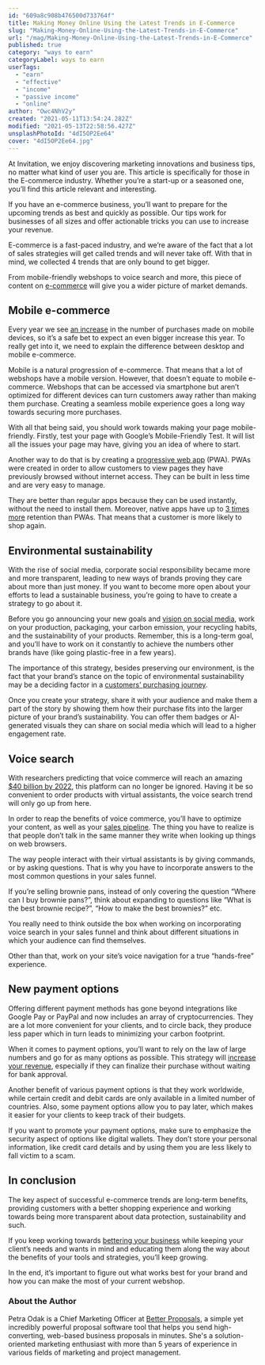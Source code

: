 ```yaml
---
id: "609a8c908b476500d733764f"
title: Making Money Online Using the Latest Trends in E-Commerce
slug: "Making-Money-Online-Using-the-Latest-Trends-in-E-Commerce"
url: "/mag/Making-Money-Online-Using-the-Latest-Trends-in-E-Commerce"
published: true
category: "ways to earn"
categoryLabel: ways to earn
userTags:
  - "earn"
  - "effective"
  - "income"
  - "passive income"
  - "online"
author: "Owc4NhV2y"
created: "2021-05-11T13:54:24.282Z"
modified: "2021-05-13T22:58:56.427Z"
unsplashPhotoId: "4dI5OP2Ee64"
cover: "4dI5OP2Ee64.jpg"
---
```

At Invitation, we enjoy discovering marketing innovations and business tips, no matter what kind of user you are. This article is specifically for those in the E-commerce industry. Whether you’re a start-up or a seasoned one, you’ll find this article relevant and interesting.

If you have an e-commerce business, you’ll want to prepare for the upcoming trends as best and quickly as possible. Our tips work for businesses of all sizes and offer actionable tricks you can use to increase your revenue.&nbsp;

E-commerce is a fast-paced industry, and we’re aware of the fact that a lot of sales strategies will get called trends and will never take off. With that in mind, we collected 4 trends that are only bound to get bigger.&nbsp;

From mobile-friendly webshops to voice search and more, this piece of content on [e-commerce](https://betterproposals.io/blog/the-ultimate-guide-to-building-a-winning-proposal-for-e-commerce-businesses/) will give you a wider picture of market demands.&nbsp;

## **Mobile e-commerce**

Every year we see [an increase](https://www.bigcommerce.com/blog/mobile-commerce/) in the number of purchases made on mobile devices, so it’s a safe bet to expect an even bigger increase this year. To really get into it, we need to explain the difference between desktop and mobile e-commerce.

Mobile is a natural progression of e-commerce. That means that a lot of webshops have a mobile version. However, that doesn’t equate to mobile e-commerce. Webshops that can be accessed via smartphone but aren’t optimized for different devices can turn customers away rather than making them purchase. Creating a seamless mobile experience goes a long way towards securing more purchases.

With all that being said, you should work towards making your page mobile-friendly. Firstly, test your page with Google’s Mobile-Friendly Test. It will list all the issues your page may have, giving you an idea of where to start.&nbsp;

Another way to do that is by creating a [progressive web app](https://blog.shift4shop.com/future-of-ecommerce-2021) (PWA). PWAs were created in order to allow customers to view pages they have previously browsed without internet access. They can be built in less time and are very easy to manage.&nbsp;

They are better than regular apps because they can be used instantly, without the need to install them. Moreover, native apps have up to [3 times more](https://www.smashingmagazine.com/2016/08/a-beginners-guide-to-progressive-web-apps/) retention than PWAs. That means that a customer is more likely to shop again.

## **Environmental sustainability**

With the rise of social media, corporate social responsibility became more and more transparent, leading to new ways of brands proving they care about more than just money. If you want to become more open about your efforts to lead a sustainable business, you’re going to have to create a strategy to go about it.

Before you go announcing your new goals and [vision on social media](https://www.kontentino.com/blog/4-social-media-trends-for-2021/), work on your production, packaging, your carbon emission, your recycling habits, and the sustainability of your products. Remember, this is a long-term goal, and you’ll have to work on it constantly to achieve the numbers other brands have (like going plastic-free in a few years).

The importance of this strategy, besides preserving our environment, is the fact that your brand’s stance on the topic of environmental sustainability may be a deciding factor in a [customers’ purchasing journey](https://www.mediatoolkit.com/blog/5-types-of-customer-service-software-that-enhance-support-quality/).

Once you create your strategy, share it with your audience and make them a part of the story by showing them how their purchase fits into the larger picture of your brand’s sustainability. You can offer them badges or AI-generated visuals they can share on social media which will lead to a higher engagement rate.&nbsp;

## **Voice search**&nbsp;

With researchers predicting that voice commerce will reach an amazing [$40 billion by 2022](https://www.wordstream.com/blog/ws/2018/04/10/voice-search-statistics-2018#:~:text=Voice%20Commerce%20Statistics&text=They're%20predicted%20to%20reach,their%20devices%2C%20per%20Edison%20Research.&text=5%25%20of%20consumers%20use%20voice,%25%20by%202022%2C%20per%20MoffettNathanson.), this platform can no longer be ignored. Having it be so convenient to order products with virtual assistants, the voice search trend will only go up from here.

In order to reap the benefits of voice commerce, you’ll have to optimize your content, as well as your [sales pipeline](https://www.cloudtalk.io/outbound-sales). The thing you have to realize is that people don’t talk in the same manner they write when looking up things on web browsers.&nbsp;

The way people interact with their virtual assistants is by giving commands, or by asking questions. That is why you have to incorporate answers to the most common questions in your sales funnel.&nbsp;

If you’re selling brownie pans, instead of only covering the question “Where can I buy brownie pans?”, think about expanding to questions like “What is the best brownie recipe?”, “How to make the best brownies?” etc.&nbsp;

You really need to think outside the box when working on incorporating voice search in your sales funnel and think about different situations in which your audience can find themselves.&nbsp;

Other than that, work on your site’s voice navigation for a true “hands-free” experience.&nbsp;

## **New payment options**

Offering different payment methods has gone beyond integrations like Google Pay or PayPal and now includes an array of cryptocurrencies. They are a lot more convenient for your clients, and to circle back, they produce less paper which in turn leads to minimizing your carbon footprint.&nbsp;

When it comes to payment options, you’ll want to rely on the law of large numbers and go for as many options as possible. This strategy will [increase your revenue](https://www.pointcheckout.com/en/blog/jj24rk/how-can-diverse-payment-options-benefit-customers-and), especially if they can finalize their purchase without waiting for bank approval.

Another benefit of various payment options is that they work worldwide, while certain credit and debit cards are only available in a limited number of countries. Also, some payment options allow you to pay later, which makes it easier for your clients to keep track of their budgets.

If you want to promote your payment options, make sure to emphasize the security aspect of options like digital wallets. They don’t store your personal information, like credit card details and by using them you are less likely to fall victim to a scam.&nbsp;&nbsp;

## **In conclusion**

The key aspect of successful e-commerce trends are long-term benefits, providing customers with a better shopping experience and working towards being more transparent about data protection, sustainability and such.

If you keep working towards [bettering your business](http://www.workast.com) while keeping your client’s needs and wants in mind and educating them along the way about the benefits of your tools and strategies, you’ll keep growing.&nbsp;

In the end, it’s important to figure out what works best for your brand and how you can make the most of your current webshop.&nbsp;

### **About the Author**

Petra Odak is a Chief Marketing Officer at [Better Proposals](https://betterproposals.io), a simple yet incredibly powerful proposal software tool that helps you send high-converting, web-based business proposals in minutes. She's a solution-oriented marketing enthusiast with more than 5 years of experience in various fields of marketing and project management.
